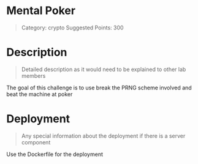# Mental Poker

> Category: crypto
> Suggested Points: 300

# Description
> Detailed description as it would need to be explained to other lab members

The goal of this challenge is to use break the PRNG scheme involved and beat the machine at poker

# Deployment
> Any special information about the deployment if there is a server component

Use the Dockerfile for the deployment
